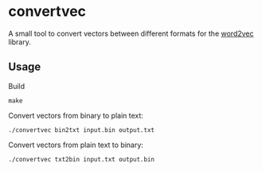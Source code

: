 convertvec
====================

A small tool to convert vectors between different formats for the [word2vec](https://code.google.com/p/word2vec/) library.

Usage
----------

Build

	make

Convert vectors from binary to plain text:

	./convertvec bin2txt input.bin output.txt

Convert vectors from plain text to binary:

	./convertvec txt2bin input.txt output.bin

